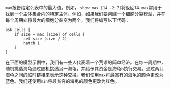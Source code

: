 `max`报告给定列表中的最大值。例如， `show max [14 -2 7]`将返回14. `max`常用于找到一个主体集合内的特定主体。例如，如果我们要创建一个细胞分裂模型，并在每个周期处将最大的细胞分裂变为两个，我们将编写以下代码：



```
ask cells [
	if size = max [size] of cells [
		set size (size / 2)
		hatch 1
	]
]
```


在下面的模型示例中，我们有一些人代表着一个荒谬的简单经济。在每一周期中，随机挑选海龟通过随机挑选另一海龟，并给予其资金是海龟5执行交易。通过两只海龟之间的临时链接来表示这种交换。我们使用`max`将最富有的海龟的颜色更改为蓝色。我们还使用`min`将最贫穷的海龟的颜色更改为红色。
